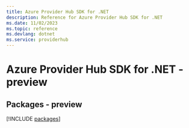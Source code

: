 ```yaml
---
title: Azure Provider Hub SDK for .NET
description: Reference for Azure Provider Hub SDK for .NET
ms.date: 11/02/2023
ms.topic: reference
ms.devlang: dotnet
ms.service: providerhub
---
```

# Azure Provider Hub SDK for .NET - preview
## Packages - preview
[!INCLUDE [packages](provider-hub-index.md)]